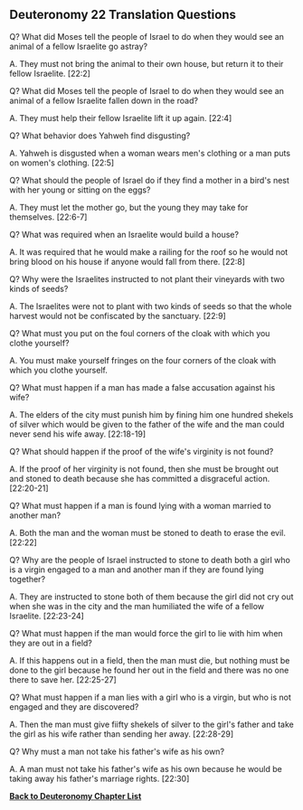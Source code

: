 ## Deuteronomy 22 Translation Questions ##

Q? What did Moses tell the people of Israel to do when they would see an animal of a fellow Israelite go astray?

A. They must not bring the animal to their own house, but return it to their fellow Israelite. [22:2]

Q? What did Moses tell the people of Israel to do when they would see an animal of a fellow Israelite fallen down in the road?

A. They must help their fellow Israelite lift it up again. [22:4]

Q? What behavior does Yahweh find disgusting?

A. Yahweh is disgusted when a woman wears men's clothing or a man puts on women's clothing. [22:5]

Q? What should the people of Israel do if they find a mother in a bird's nest with her young or sitting on the eggs?

A. They must let the mother go, but the young they may take for themselves. [22:6-7]

Q? What was required when an Israelite would build a house?

A. It was required that he would make a railing for the roof so he would not bring blood on his house if anyone would fall from there. [22:8]

Q? Why were the Israelites instructed to not plant their vineyards with two kinds of seeds?

A. The Israelites were not to plant with two kinds of seeds so that the whole harvest would not be confiscated by the sanctuary. [22:9]

Q? What must you put on the foul corners of the cloak with which you clothe yourself?

A. You must make yourself fringes on the four corners of the cloak with which you clothe yourself.

Q? What must happen if a man has made a false accusation against his wife?

A. The elders of the city must punish him by fining him one hundred shekels of silver which would be given to the father of the wife and the man could never send his wife away. [22:18-19]

Q? What should happen if the proof of the wife's virginity is not found?

A. If the proof of her virginity is not found, then she must be brought out and stoned to death because she has committed a disgraceful action. [22:20-21]

Q? What must happen if a man is found lying with a woman married to another man?

A. Both the man and the woman must be stoned to death to erase the evil. [22:22]

Q? Why are the people of Israel instructed to stone to death both a girl who is a virgin engaged to a man and another man if they are found lying together?

A. They are instructed to stone both of them because the girl did not cry out when she was in the city and the man humiliated the wife of a fellow Israelite. [22:23-24]

Q? What must happen if the man would force the girl to lie with him when they are out in a field?

A. If this happens out in a field, then the man must die, but nothing must be done to the girl because he found her out in the field and there was no one there to save her. [22:25-27]

Q? What must happen if a man lies with a girl who is a virgin, but who is not engaged and they are discovered?

A. Then the man must give fiifty shekels of silver to the girl's father and take the girl as his wife rather than sending her away. [22:28-29]

Q? Why must a man not take his father's wife as his own?

A. A man must not take his father's wife as his own because he would be taking away his father's marriage rights. [22:30]

__[Back to Deuteronomy Chapter List](./)__

